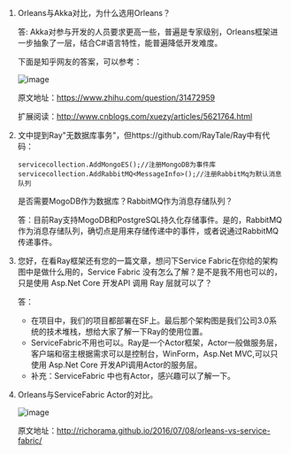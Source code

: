 1. Orleans与Akka对比，为什么选用Orleans？

    答: Akka对参与开发的人员要求更高一些，普遍是专家级别，Orleans框架进一步抽象了一层，结合C#语言特性，能普遍降低开发难度。
    
    下面是知乎网友的答案，可以参考：
    
    ![image](https://note.youdao.com/yws/api/personal/file/71CBAC03AB024F86A3C6A204257C706A?method=download&shareKey=d05b6c5a943db4967fee036c8639045f)
    
    原文地址：https://www.zhihu.com/question/31472959
    
    扩展阅读：http://www.cnblogs.com/xuezy/articles/5621764.html

2. 文中提到Ray"无数据库事务"，但https://github.com/RayTale/Ray中有代码：

    ```
    servicecollection.AddMongoES();//注册MongoDB为事件库
    servicecollection.AddRabbitMQ<MessageInfo>();//注册RabbitMq为默认消息队列
    ```
    
    是否需要MogoDB作为数据库？RabbitMQ作为消息存储队列？
    
    答：目前Ray支持MogoDB和PostgreSQL持久化存储事件。是的，RabbitMQ作为消息存储队列，确切点是用来存储传递中的事件，或者说通过RabbitMQ传递事件。

3. 您好，在看Ray框架还有您的一篇文章，想问下Service Fabric在你给的架构图中是做什么用的，Service Fabric 没有怎么了解？是不是我不用也可以的，只是使用 Asp.Net Core 开发API 调用 Ray 层就可以了？

    答：
    - 在项目中，我们的项目都部署在SF上。最后那个架构图是我们公司3.0系统的技术堆栈，想给大家了解一下Ray的使用位置。
    - ServiceFabric不用也可以。Ray是一个Actor框架，Actor一般做服务层，客户端和宿主根据需求可以是控制台，WinForm，Asp.Net MVC,可以只使用 Asp.Net Core 开发API调用Actor的服务层。
    - 补充：ServiceFabric 中也有Actor，感兴趣可以了解一下。

4. Orleans与ServiceFabric Actor的对比。

    ![image](https://note.youdao.com/yws/api/personal/file/7534E644DF5C482992C75E3FCB832E28?method=download&shareKey=4c69d7d87c53a9e7ac41b4426af81a9b)
    
    原文地址：http://richorama.github.io/2016/07/08/orleans-vs-service-fabric/

